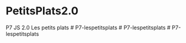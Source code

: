 # PetitsPlats2.0
P7 JS 2.0 Les petits plats
#   P 7 - l e s p e t i t s p l a t s  
 #   P 7 - l e s p e t i t s p l a t s  
 #   P 7 - l e s p e t i t s p l a t s  
 